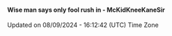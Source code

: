 #### Wise man says only fool rush in - McKidKneeKaneSir
Updated on 08/09/2024 - 16:12:42 (UTC) Time Zone

